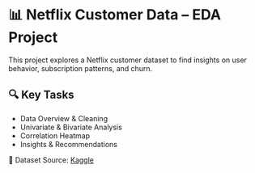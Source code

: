 # 📊 Netflix Customer Data – EDA Project

This project explores a Netflix customer dataset to find insights on user behavior, subscription patterns, and churn.

## 🔍 Key Tasks

- Data Overview & Cleaning
- Univariate & Bivariate Analysis
- Correlation Heatmap
- Insights & Recommendations

📁 Dataset Source: [Kaggle](https://www.kaggle.com/datasets/abdulwadood11220/netflix-customer-churn-dataset)
